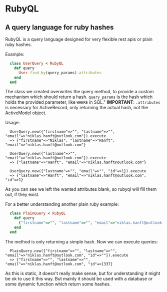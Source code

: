 # RubyQL
## A query language for ruby hashes

RubyQL is a query language designed for very flexible rest apis or plain ruby hashes.

Example:
``` ruby
  class UserQuery < RubyQL
    def query
      User.find_by(query_params).attributes
    end
  end
```

The class we created overwrites the query method, to provide a custom mechanism which should return a hash. `query_params` is 
the hash which holds the provided parameter, like `WHERE` in SQL." **IMPORTANT**: `.attributes` is necessary for 
ActiveRecord, only returning the actual hash, not the ActiveModel object.

Usage:
```
  UserQuery.new({"firstname"=>"", "lastname"=>"", "email"=>"niklas.hanft@outlook.com"}).execute
  => {"firstname"=>"Niklas", "lastname"=>"Hanft", "email"=>"niklas.hanft@outlook.com"}
  
  UserQuery.new({"lastname"=>"", "email"=>"niklas.hanft@outlook.com"}).execute
  => {"lastname"=>"Hanft", "email"=>"niklas.hanft@outlook.com"}
  
  UserQuery.new({"lastname"=>"", "email"=>"", "id"=>1}).execute
  => {"lastname"=>"Hanft", "email"=>"niklas.hanft@outlook.com", "id"=>1}
```

As you can see we left the wanted attributes blank, so rubyql will fill them out, if they exist.

For a better understanding another plain ruby example:

``` ruby
  class PlainQuery < RubyQL
    def query
      {"firstname"=>"", "lastname"=>"", "email"=>"niklas.hanft@outlook.com", "id"=>1337, "another_attribute"=>"Hello World"}
    end
  end
```

The method is only returning a simple hash. Now we can execute queries:

```
  PlainQuery.new({"firstname"=>"", "lastname"=>"", "email"=>"niklas.hanft@outlook.com", "id"=>""}).execute
  => {"firstname"=>"", "lastname"=>"", "email"=>"niklas.hanft@outlook.com", "id"=>1337}
```

As this is static, it doesn't really make sense, but for understanding it might be ok to use it this way. But mainly it
should be used with a database or some dynamic function which return some hashes.


